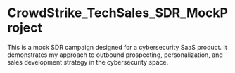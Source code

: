 # CrowdStrike_TechSales_SDR_MockProject
This is a mock SDR campaign designed for a cybersecurity SaaS product. It demonstrates my approach to outbound prospecting, personalization, and sales development strategy in the cybersecurity space.
